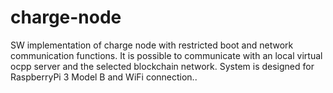 # charge-node
SW implementation of charge node with restricted boot and network communication functions. It is possible to communicate with an local virtual ocpp server and the selected blockchain network. System is designed for RaspberryPi 3 Model B and WiFi connection..
